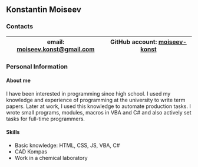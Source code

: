 ## Konstantin Moiseev


### Contacts

| email: moiseev.konst@gmail.com | GitHub account: [moiseev-konst](https://github.com/moiseev-konst) |
| ------------------------------ | ----------------------------------------------------------------- |

### Personal Information

#### About me

I have been interested in programming since high school. I used my knowledge
and experience of programming at the university to write term papers. Later at work, I used this knowledge to automate production tasks. I wrote small programs, modules, macros in VBA and C# and also actively set tasks for full-time programmers.

#### Skills

- Basic knowledge: HTML, CSS, JS, VBA, C#
- CAD Kompas
- Work in a chemical laboratory
